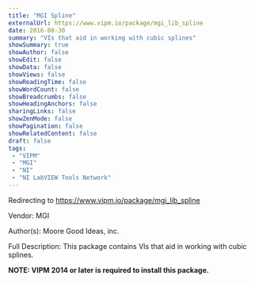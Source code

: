 ```yaml
---
title: "MGI Spline"
externalUrl: https://www.vipm.io/package/mgi_lib_spline
date: 2016-08-30
summary: "VIs that aid in working with cubic splines"
showSummary: true
showAuthor: false
showEdit: false
showData: false
showViews: false
showReadingTime: false
showWordCount: false
showBreadcrumbs: false
showHeadingAnchors: false
sharingLinks: false
showZenMode: false
showPagination: false
showRelatedContent: false
draft: false
tags:
 - "VIPM"
 - "MGI"
 - "NI"
 - "NI LabVIEW Tools Network"
---
```


Redirecting to https://www.vipm.io/package/mgi_lib_spline

Vendor: MGI

Author(s): Moore Good Ideas, inc.
 
Full Description:
This package contains VIs that aid in working with cubic splines.

**NOTE:  VIPM 2014 or later  is required to install this package.**